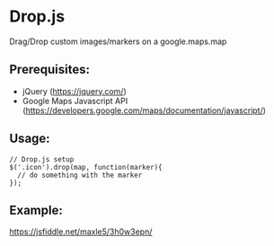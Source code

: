 # Drop.js
Drag/Drop custom images/markers on a google.maps.map

## Prerequisites:
- jQuery (https://jquery.com/)
- Google Maps Javascript API (https://developers.google.com/maps/documentation/javascript/)

## Usage:
```
// Drop.js setup
$('.icon').drop(map, function(marker){
  // do something with the marker
});
```

## Example:
https://jsfiddle.net/maxle5/3h0w3epn/
